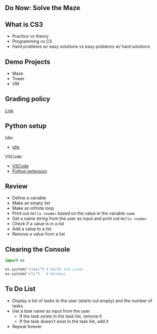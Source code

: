## Do Now: Solve the Maze

## What is CS3

- Practice vs theory
- Programming vs CS
- Hard problems w/ easy solutions vs easy problems w/ hard solutions

## Demo Projects

- Maze
- Tower
- VM

## Grading policy

[Link](../shared/grading.md)

## Python setup

Idle:

- [Idle](https://www.python.org/downloads/)

VSCode:

- [VSCode](https://code.visualstudio.com/)
- [Python extension](https://marketplace.visualstudio.com/items?itemName=ms-python.python)

## Review

- Define a variable
- Make an empty list
- Make an infinite loop
- Print out `Hello <name>` based on the value in the variable `name`
- Get a name string from the user as input and print out `Hello <name>`
- Check if a value is in a list
- Add a value to a list
- Remove a value from a list

## Clearing the Console

```py
import os

os.system("clear") # MacOS and Linux
os.system("cls")   # Windows
```

## To Do List

- Display a list of tasks to the user (starts out empty) and the number of tasks
- Get a task name as input from the user.
  - If the task exists in the task list, remove it
  - If the task doesn't exist in the task list, add it
- Repeat forever
